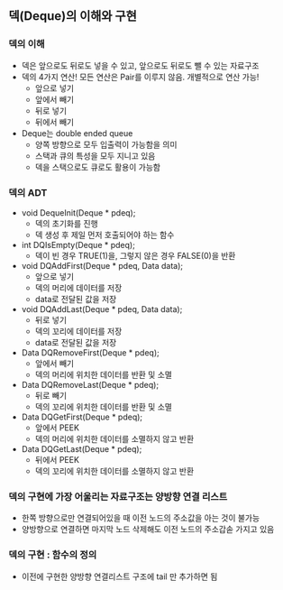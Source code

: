 ## 덱(Deque)의 이해와 구현

### 덱의 이해

- 덱은 앞으로도 뒤로도 넣을 수 있고, 앞으로도 뒤로도 뺄 수 있는 자료구조
- 덱의 4가지 연산! 모든 연산은 Pair를 이루지 않음. 개별적으로 연산 가능!
  - 앞으로 넣기
  - 앞에서 빼기
  - 뒤로 넣기
  - 뒤에서 빼기
- Deque는 double ended queue
  - 양쪽 방향으로 모두 입출력이 가능함을 의미
  - 스택과 큐의 특성을 모두 지니고 있음
  - 덱을 스택으로도 큐로도 활용이 가능함

### 덱의 ADT

- void DequeInit(Deque \* pdeq);
  - 덱의 초기화를 진행
  - 덱 생성 후 제일 먼저 호출되어야 하는 함수
- int DQIsEmpty(Deque \* pdeq);
  - 덱이 빈 경우 TRUE(1)을, 그렇지 않은 경우 FALSE(0)을 반환
- void DQAddFirst(Deque \* pdeq, Data data);
  - 앞으로 넣기
  - 덱의 머리에 데이터를 저장
  - data로 전달된 값을 저장
- void DQAddLast(Deque \* pdeq, Data data);
  - 뒤로 넣기
  - 덱의 꼬리에 데이터를 저장
  - data로 전달된 값을 저장
- Data DQRemoveFirst(Deque \* pdeq);
  - 앞에서 빼기
  - 덱의 머리에 위치한 데이터를 반환 및 소멸
- Data DQRemoveLast(Deque \* pdeq);
  - 뒤로 빼기
  - 덱의 꼬리에 위치한 데이터를 반환 및 소멸
- Data DQGetFirst(Deque \* pdeq);
  - 앞에서 PEEK
  - 덱의 머리에 위치한 데이터를 소멸하지 않고 반환
- Data DQGetLast(Deque \* pdeq);
  - 뒤에서 PEEK
  - 덱의 꼬리에 위치한 데이터를 소멸하지 않고 반환

### 덱의 구현에 가장 어울리는 자료구조는 양방향 연결 리스트

- 한쪽 방향으로만 연결되어있을 때 이전 노드의 주소값을 아는 것이 불가능
- 양방향으로 연결하면 마지막 노드 삭제해도 이전 노드의 주소갑솓 가지고 있음

### 덱의 구현 : 함수의 정의

- 이전에 구현한 양방향 연결리스트 구조에 tail 만 추가하면 됨
